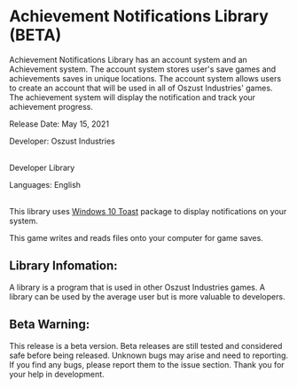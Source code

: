 # Achievement Notifications Library (BETA)

Achievement Notifications Library has an account system and an Achievement system. The account system stores user's save games and achievements saves in unique locations. The account system allows users to create an account that will be used in all of Oszust Industries' games. The achievement system will display the notification and track your achievement progress.

Release Date: May 15, 2021

Developer: Oszust Industries

<br /> Developer Library

Languages: English

<br /> This library uses [Windows 10 Toast](https://pypi.org/project/win10toast/) package to display notifications on your system.

This game writes and reads files onto your computer for game saves.

## Library Infomation:

A library is a program that is used in other Oszust Industries games. A library can be used by the average user but is more valuable to developers.

## Beta Warning:

This release is a beta version. Beta releases are still tested and considered safe before being released. Unknown bugs may arise and need to reporting. If you find any bugs, please report them to the issue section. Thank you for your help in development.
